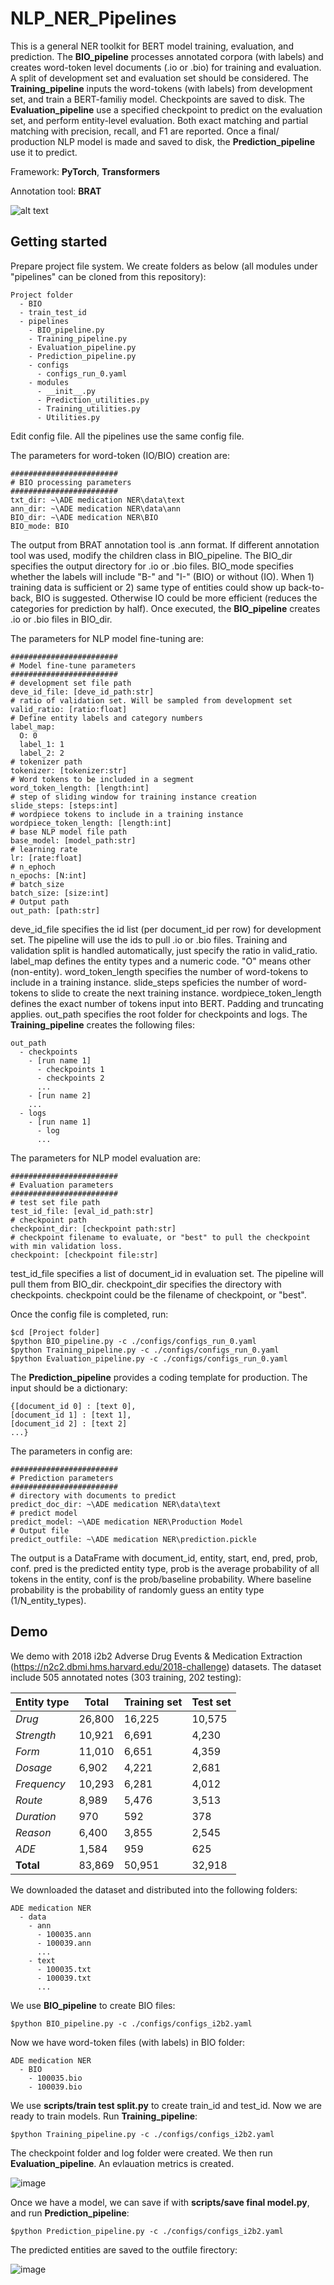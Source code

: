 # NLP_NER_Pipelines
This is a general NER toolkit for BERT model training, evaluation, and prediction. The **BIO_pipeline** processes annotated corpora (with labels) and creates word-token level documents (.io or .bio) for training and evaluation. A split of development set and evaluation set should be considered. The **Training_pipeline** inputs the word-tokens (with labels) from development set, and train a BERT-familiy model. Checkpoints are saved to disk. The **Evaluation_pipeline** use a specified checkpoint to predict on the evaluation set, and perform entity-level evaluation. Both exact matching and partial matching with precision, recall, and F1 are reported. Once a final/ production NLP model is made and saved to disk, the **Prediction_pipeline** use it to predict. 

Framework: **PyTorch**, **Transformers**

Annotation tool: **BRAT**

![alt text](https://github.com/daviden1013/NLP_NER_Pipelines/blob/main/Pipelines%20diagram.png)

## Getting started
Prepare project file system. We create folders as below (all modules under "pipelines" can be cloned from this repository):
```
Project folder
  - BIO
  - train_test_id
  - pipelines
    - BIO_pipeline.py
    - Training_pipeline.py
    - Evaluation_pipeline.py
    - Prediction_pipeline.py
    - configs
      - configs_run_0.yaml
    - modules
      - __init__.py
      - Prediction_utilities.py
      - Training_utilities.py
      - Utilities.py
```
Edit config file. All the pipelines use the same config file. 

The parameters for word-token (IO/BIO) creation are:
```
########################
# BIO processing parameters
########################
txt_dir: ~\ADE medication NER\data\text
ann_dir: ~\ADE medication NER\data\ann
BIO_dir: ~\ADE medication NER\BIO
BIO_mode: BIO
```
The output from BRAT annotation tool is .ann format. If different annotation tool was used, modify the children class in BIO_pipeline. The BIO_dir specifies the output directory for .io or .bio files. BIO_mode specifies whether the labels will include "B-" and "I-" (BIO) or without (IO). When 1) training data is sufficient or 2) same type of entities could show up back-to-back, BIO is suggested. Otherwise IO could be more efficient (reduces the categories for prediction by half). Once executed, the **BIO_pipeline** creates .io or .bio files in BIO_dir. 

The parameters for NLP model fine-tuning are:
```
########################
# Model fine-tune parameters
########################
# development set file path
deve_id_file: [deve_id_path:str]
# ratio of validation set. Will be sampled from development set
valid_ratio: [ratio:float]
# Define entity labels and category numbers
label_map: 
  O: 0
  label_1: 1
  label_2: 2
# tokenizer path
tokenizer: [tokenizer:str]
# Word tokens to be included in a segment
word_token_length: [length:int]
# step of sliding window for training instance creation
slide_steps: [steps:int]
# wordpiece tokens to include in a training instance
wordpiece_token_length: [length:int]
# base NLP model file path
base_model: [model_path:str]
# learning rate
lr: [rate:float]
# n_ephoch
n_epochs: [N:int]
# batch_size
batch_size: [size:int]
# Output path
out_path: [path:str]
```
deve_id_file specifies the id list (per document_id per row) for development set. The pipeline will use the ids to pull .io or .bio files. Training and validation split is handled automatically, just specify the ratio in valid_ratio. label_map defines the entity types and a numeric code. "O" means other (non-entity). word_token_length specifies the number of word-tokens to include in a training instance. slide_steps speficies the number of word-tokens to slide to create the next training instance. wordpiece_token_length defines the exact number of tokens input into BERT. Padding and truncating applies. out_path specifies the root folder for checkpoints and logs. The **Training_pipeline** creates the following files:
```
out_path
  - checkpoints
    - [run name 1]
      - checkpoints 1
      - checkpoints 2
      ...
    - [run name 2]
    ...
  - logs
    - [run name 1]
      - log
      ...
```
The parameters for NLP model evaluation are:
```
########################
# Evaluation parameters
########################
# test set file path
test_id_file: [eval_id_path:str]
# checkpoint path
checkpoint_dir: [checkpoint path:str]
# checkpoint filename to evaluate, or "best" to pull the checkpoint with min validation loss.
checkpoint: [checkpoint file:str]
```
test_id_file specifies a list of document_id in evaluation set. The pipeline will pull them from BIO_dir. checkpoint_dir specifies the directory with checkpoints. checkpoint could be the filename of checkpoint, or "best". 

Once the config file is completed, run:
```
$cd [Project folder]
$python BIO_pipeline.py -c ./configs/configs_run_0.yaml
$python Training_pipeline.py -c ./configs/configs_run_0.yaml
$python Evaluation_pipeline.py -c ./configs/configs_run_0.yaml
```

The **Prediction_pipeline** provides a coding template for production. The input should be a dictionary:
```
{[document_id 0] : [text 0],
[document_id 1] : [text 1],
[document_id 2] : [text 2]
...}
```
The parameters in config are:
```
########################
# Prediction parameters
########################
# directory with documents to predict
predict_doc_dir: ~\ADE medication NER\data\text
# predict model
predict_model: ~\ADE medication NER\Production Model
# Output file
predict_outfile: ~\ADE medication NER\prediction.pickle
```
The output is a DataFrame with document_id, entity, start, end, pred, prob, conf. pred is the predicted entity type, prob is the average probability of all tokens in the entity, conf is the prob/baseline probability. Where baseline probability is the probability of randomly guess an entity type (1/N_entity_types).

## Demo
We demo with 2018 i2b2 Adverse Drug Events & Medication Extraction (https://n2c2.dbmi.hms.harvard.edu/2018-challenge) datasets. The dataset include 505 annotated notes (303 training, 202 testing):

| Entity type  | Total | Training set | Test set  |
| -------------| ------|--------- |--------|
|      *Drug*    | 26,800| 16,225   | 10,575 |
|     *Strength* | 10,921| 6,691    | 4,230  |
|     *Form*     | 11,010| 6,651    | 4,359  |
|     *Dosage*   | 6,902 | 4,221    | 2,681  |
|   *Frequency*  | 10,293| 6,281    | 4,012  |
|     *Route*    | 8,989 | 5,476    | 3,513  |
|   *Duration*   | 970   | 592      | 378    |
|    *Reason*    | 6,400 | 3,855    | 2,545  |
|      *ADE*     | 1,584 | 959      | 625    |
|    **Total**     | 83,869| 50,951   | 32,918 |

We downloaded the dataset and distributed into the following folders:
```
ADE medication NER
  - data
    - ann
      - 100035.ann
      - 100039.ann
      ...
    - text
      - 100035.txt
      - 100039.txt
      ...
```
We use **BIO_pipeline** to create BIO files:

```
$python BIO_pipeline.py -c ./configs/configs_i2b2.yaml
```
Now we have word-token files (with labels) in BIO folder: 
```
ADE medication NER
  - BIO
    - 100035.bio
    - 100039.bio
```
We use **scripts/train test split.py** to create train_id and test_id.
Now we are ready to train models. Run **Training_pipeline**:
```
$python Training_pipeline.py -c ./configs/configs_i2b2.yaml
```
The checkpoint folder and log folder were created. We then run **Evaluation_pipeline**. An evlauation metrics is created.

![image](https://user-images.githubusercontent.com/24928020/216153478-4e1c4324-310d-4ed3-912f-1eb19ee27451.png)

Once we have a model, we can save if with **scripts/save final model.py**, and run **Prediction_pipeline**:
```
$python Prediction_pipeline.py -c ./configs/configs_i2b2.yaml
```
The predicted entities are saved to the outfile firectory:

![image](https://user-images.githubusercontent.com/24928020/216155252-7352eb0a-8c34-464f-8a34-87e4ba291c66.png)




